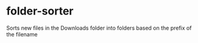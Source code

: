 # folder-sorter
Sorts new files in the Downloads folder into folders based on the prefix of the filename
